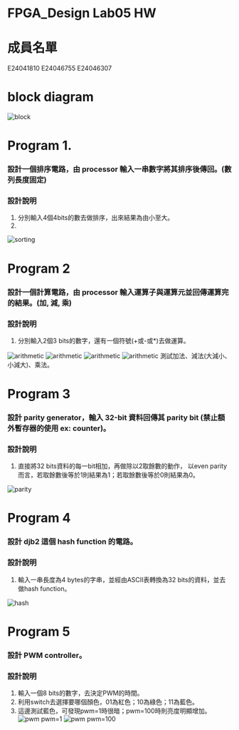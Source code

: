 FPGA_Design Lab05 HW
====

# 成員名單
E24041810 E24046755 E24046307 

# block diagram
![block](images/block_design.JPG)

# Program 1.
### 設計一個排序電路，由 processor 輸入一串數字將其排序後傳回。(數列長度固定)
### 設計說明
1. 分別輸入4個4bits的數去做排序，出來結果為由小至大。
2. 
![sorting](images/sorting.JPG)

# Program 2
### 設計一個計算電路，由 processor 輸入運算子與運算元並回傳運算完的結果。(加, 減, 乘)
### 設計說明
1. 分別輸入2個3 bits的數字，還有一個符號(+或-或*)去做運算。

![arithmetic](images/arithmetic1.JPG)
![arithmetic](images/arithmetic2.JPG)
![arithmetic](images/arithmetic3.JPG)
![arithmetic](images/arithmetic4.JPG)
測試加法、減法(大減小、小減大)、乘法。

# Program 3
### 設計 parity generator，輸入 32-bit 資料回傳其 parity bit (禁止額外暫存器的使用 ex: counter)。
### 設計說明
1. 直接將32 bits資料的每一bit相加，再做除以2取餘數的動作，
   以even parity而言，若取餘數後等於1則結果為1；若取餘數後等於0則結果為0。

![parity](images/parity.JPG)

# Program 4
### 設計 djb2 這個 hash function 的電路。
### 設計說明
1. 輸入一串長度為4 bytes的字串，並經由ASCII表轉換為32 bits的資料，並去做hash function。

![hash](images/hash.JPG)

# Program 5
### 設計 PWM controller。
### 設計說明
1. 輸入一個8 bits的數字，去決定PWM的時間。
2. 利用switch去選擇要哪個顏色，01為紅色；10為綠色；11為藍色。
3. 這邊測試藍色，可發現pwm=1時很暗；pwm=100時則亮度明顯增加。
![pwm](images/pwm1.jpg)
  pwm=1
![pwm](images/pwm2.jpg)
  pwm=100


